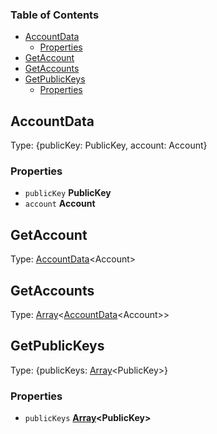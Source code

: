 <!-- Generated by documentation.js. Update this documentation by updating the source code. -->

### Table of Contents

*   [AccountData][1]
    *   [Properties][2]
*   [GetAccount][3]
*   [GetAccounts][4]
*   [GetPublicKeys][5]
    *   [Properties][6]

## AccountData

Type: {publicKey: PublicKey, account: Account}

### Properties

*   `publicKey` **PublicKey**&#x20;
*   `account` **Account**&#x20;

## GetAccount

Type: [AccountData][1]\<Account>

## GetAccounts

Type: [Array][7]<[AccountData][1]\<Account>>

## GetPublicKeys

Type: {publicKeys: [Array][7]\<PublicKey>}

### Properties

*   `publicKeys` **[Array][7]\<PublicKey>**&#x20;

[1]: #accountdata

[2]: #properties

[3]: #getaccount

[4]: #getaccounts

[5]: #getpublickeys

[6]: #properties-1

[7]: https://developer.mozilla.org/docs/Web/JavaScript/Reference/Global_Objects/Array
